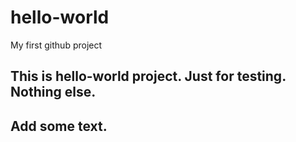 # hello-world

My first github project

This is hello-world project. Just for testing. Nothing else.
---------------
Add some text.
---------------
